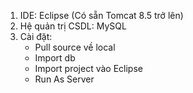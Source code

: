 1.  IDE: Eclipse (Có sẵn Tomcat 8.5 trở lên)
2.  Hệ quản trị CSDL: MySQL
3.  Cài đặt: 
    - Pull source về local
    - Import db 
    - Import project vào Eclipse
    - Run As Server
